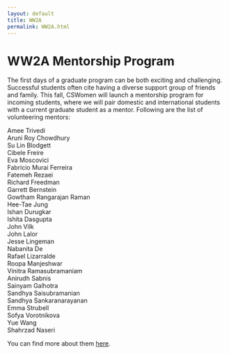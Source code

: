 ```yaml
---
layout: default
title: WW2A
permalink: WW2A.html
---
```


# WW2A Mentorship Program
The first days of a graduate program can be both exciting and challenging. Successful students often cite having a diverse support group of friends and family.
This fall, CSWomen will launch a mentorship program for incoming students, where we will pair domestic and international students with a current graduate student as a mentor. 
Following are the list of volunteering mentors:


Amee Trivedi <br>
Aruni Roy Chowdhury <br>
Su Lin Blodgett <br>
Cibele Freire <br>
Eva Moscovici <br>
Fabricio Murai Ferreira <br>
Fatemeh Rezaei <br>
Richard Freedman <br>
Garrett Bernstein <br>
Gowtham Rangarajan Raman <br>
Hee-Tae Jung <br>
Ishan Durugkar <br>
Ishita Dasgupta <br>
John Vilk <br>
John Lalor <br>
Jesse Lingeman <br>
Nabanita De <br>
Rafael Lizarralde <br>
Roopa Manjeshwar <br>
Vinitra Ramasubramaniam <br>
Anirudh Sabnis <br>
Sainyam Galhotra <br>
Sandhya Saisubramanian <br>
Sandhya Sankaranarayanan <br>
Emma Strubell <br>
Sofya Vorotnikova <br>
Yue Wang <br>
Shahrzad Naseri <br>


You can find more about them [here](https://www.cics.umass.edu/people/graduate-students).
